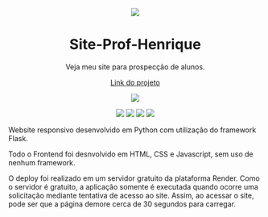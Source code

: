 <p align="center">
  <img src="https://raw.githubusercontent.com/Henrique0501/Meu_Portfolio/main/static/Logo_HM.png">
</p>

<h1 align="center">Site-Prof-Henrique</h1>
<p align="center">Veja meu site para prospecção de alunos.</p>

<p align="center">
  <a href="https://profhenrique.onrender.com/" target="_blank">Link do projeto</a>
</p>

<p align="center">
  <img src="http://img.shields.io/static/v1?label=STATUS&message=DISPONÍVEL%20A&color=GREEN&style=for-the-badge">
</p>

<p align="center">
  <img src="https://img.shields.io/badge/Python-3776AB?style=for-the-badge&logo=python&logoColor=white">
  <img src="https://img.shields.io/badge/HTML5-E34F26?style=for-the-badge&logo=html5&logoColor=white">
  <img src="https://img.shields.io/badge/CSS3-1572B6?style=for-the-badge&logo=css3&logoColor=white">
  <img src="https://img.shields.io/badge/JavaScript-F7DF1E?style=for-the-badge&logo=javascript&logoColor=black">
</p>

Website responsivo desenvolvido em Python com utilização do framework Flask.

Todo o Frontend foi desnvolvido em HTML, CSS e Javascript, sem uso de nenhum framework.

O deploy foi realizado em um servidor gratuito da plataforma Render. Como o servidor é gratuito, a aplicação somente é executada quando ocorre uma solicitação mediante tentativa de acesso ao site. Assim, ao acessar o site, pode ser que a página demore cerca de 30 segundos para carregar.
